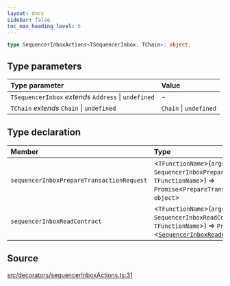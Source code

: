 ```yaml
---
layout: docs
sidebar: false
toc_max_heading_level: 5
---
```


```ts
type SequencerInboxActions<TSequencerInbox, TChain>: object;
```

## Type parameters

| Type parameter                                       | Value                  |
| :--------------------------------------------------- | :--------------------- |
| `TSequencerInbox` _extends_ `Address` \| `undefined` | -                      |
| `TChain` _extends_ `Chain` \| `undefined`            | `Chain` \| `undefined` |

## Type declaration

| Member                                    | Type                                                                                                                                                                                                                                                                       |
| :---------------------------------------- | :------------------------------------------------------------------------------------------------------------------------------------------------------------------------------------------------------------------------------------------------------------------------- |
| `sequencerInboxPrepareTransactionRequest` | \<`TFunctionName`\>(`args`: `SequencerInboxPrepareTransactionRequestArgs`\<`TSequencerInbox`, `TFunctionName`\>) => `Promise`\<`PrepareTransactionRequestReturnType`\<`TChain`\> & `object`\>                                                                              |
| `sequencerInboxReadContract`              | \<`TFunctionName`\>(`args`: `SequencerInboxReadContractArgs`\<`TSequencerInbox`, `TFunctionName`\>) => `Promise` \<[`SequencerInboxReadContractReturnType`](../../../sequencerInboxReadContract/type-aliases/SequencerInboxReadContractReturnType.md)\<`TFunctionName`\>\> |

## Source

[src/decorators/sequencerInboxActions.ts:31](https://github.com/OffchainLabs/arbitrum-orbit-sdk/blob/9d5595a042e42f7d6b9af10a84816c98ea30f330/src/decorators/sequencerInboxActions.ts#L31)
